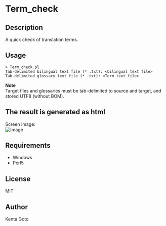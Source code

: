# Term_check 

## Description  
A quick check of translation terms.  

## Usage  
```
> Term_check.pl
Tab-delimited bilingual text file (* .txt): <bilingual text file>
Tab-delimited glossary text file (* .txt): <Term text file>
```  

**Note**  
Target files and glossaries must be tab-delimited to source and target, and stored UTF8 (without BOM).

## The result is generated as html  
Screen image:  
![image](https://user-images.githubusercontent.com/10069642/76592068-84912c00-6535-11ea-9055-ccb70f311d40.png)

## Requirements  
- Windows  
- Perl5

## License
MIT

## Author  
Kenta Goto
